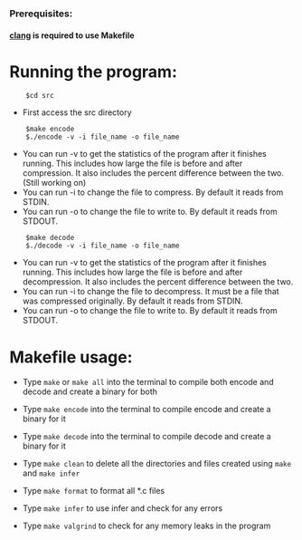 ### Prerequisites:
#### <a href="https://clang.llvm.org/" target="_blank">clang</a> is required to use Makefile

# Running the program:
```
    $cd src
```
- First access the src directory
```
    $make encode
    $./encode -v -i file_name -o file_name
```
- You can run -v to get the statistics of the program after it finishes running. This includes how large the file is before and after compression. It also includes the percent difference between the two. (Still working on)
- You can run -i to change the file to compress. By default it reads from STDIN.
- You can run -o to change the file to write to. By default it reads from STDOUT.
```
    $make decode
    $./decode -v -i file_name -o file_name
```
- You can run -v to get the statistics of the program after it finishes running. This includes how large the file is before and after decompression. It also includes the percent difference between the two.
- You can run -i to change the file to decompress. It must be a file that was compressed originally. By default it reads from STDIN.
- You can run -o to change the file to write to. By default it reads from STDOUT.

# Makefile usage:

- Type `make` or `make all` into the terminal to compile both encode and decode and create a binary for both

- Type `make encode` into the terminal to compile encode and create a binary for it

- Type `make decode` into the terminal to compile decode and create a binary for it

- Type `make clean` to delete all the directories and files created using `make` and `make infer`

- Type `make format` to format all *.c files

- Type `make infer` to use infer and check for any errors

- Type `make valgrind` to check for any memory leaks in the program


